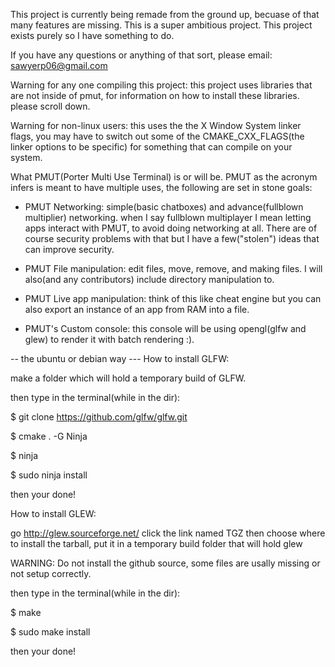 This project is currently being remade from the ground up, becuase of that many features are missing.
This is a super ambitious project. This project exists purely so I have something to do.

If you have any questions or anything of that sort, please email: sawyerp06@gmail.com

Warning for any one compiling this project: this project uses libraries that are not inside
of pmut, for information on how to install these libraries. please scroll down.

Warning for non-linux users: this uses the the X Window System linker flags, you may have to switch out some of the CMAKE_CXX_FLAGS(the linker options to be specific) for something that can compile on your system. 

What PMUT(Porter Multi Use Terminal) is or will be.
PMUT as the acronym infers is meant to have multiple uses,
the following are set in stone goals:

- PMUT Networking: simple(basic chatboxes) and advance(fullblown multiplier) networking. when I say fullblown multiplayer I mean
letting apps interact with PMUT, to avoid doing networking at all. There are of course security problems with that but I have a few("stolen")
ideas that can improve security.

- PMUT File manipulation: edit files, move, remove, and making files. I will also(and any contributors) include directory manipulation to.

- PMUT Live app manipulation: think of this like cheat engine but you can also export an instance of an app from RAM into a file.

- PMUT's Custom console: this console will be using opengl(glfw and glew) to render it with batch rendering :).

-- the ubuntu or debian way ---
How to install GLFW:

make a folder which will hold
a temporary build of GLFW.

then type in the terminal(while in the dir):

$ git clone https://github.com/glfw/glfw.git

$ cmake . -G Ninja

$ ninja

$ sudo ninja install

then your done!

How to install GLEW:

go http://glew.sourceforge.net/ click the link named TGZ then choose where to
install the tarball, put it in a temporary build folder that will hold glew

WARNING: Do not install the github source, some files are usally missing or
not setup correctly.

then type in the terminal(while in the dir):

$ make 

$ sudo make install

then your done!
